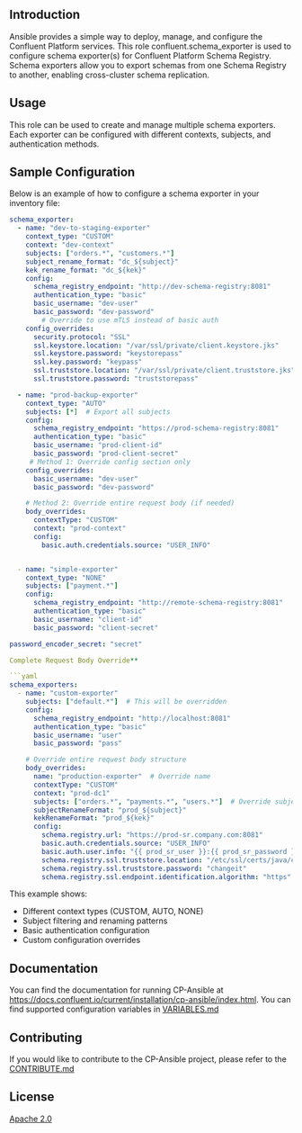 ## Introduction

Ansible provides a simple way to deploy, manage, and configure the Confluent Platform services.
This role confluent.schema_exporter is used to configure schema exporter(s) for Confluent Platform Schema Registry.
Schema exporters allow you to export schemas from one Schema Registry to another, enabling cross-cluster schema replication.

## Usage

This role can be used to create and manage multiple schema exporters. Each exporter can be configured with different contexts, subjects, and authentication methods.

## Sample Configuration

Below is an example of how to configure a schema exporter in your inventory file:

```yaml
schema_exporter:
  - name: "dev-to-staging-exporter"
    context_type: "CUSTOM"
    context: "dev-context"
    subjects: ["orders.*", "customers.*"]
    subject_rename_format: "dc_${subject}"
    kek_rename_format: "dc_${kek}"
    config:
      schema_registry_endpoint: "http://dev-schema-registry:8081"
      authentication_type: "basic"
      basic_username: "dev-user"
      basic_password: "dev-password"
        # Override to use mTLS instead of basic auth
    config_overrides:
      security.protocol: "SSL"
      ssl.keystore.location: "/var/ssl/private/client.keystore.jks"
      ssl.keystore.password: "keystorepass"
      ssl.key.password: "keypass"
      ssl.truststore.location: "/var/ssl/private/client.truststore.jks"
      ssl.truststore.password: "truststorepass"

  - name: "prod-backup-exporter"
    context_type: "AUTO"
    subjects: [*]  # Export all subjects
    config:
      schema_registry_endpoint: "https://prod-schema-registry:8081"
      authentication_type: "basic"
      basic_username: "prod-client-id"
      basic_password: "prod-client-secret"
     # Method 1: Override config section only
    config_overrides:
      basic_username: "dev-user"
      basic_password: "dev-password"

    # Method 2: Override entire request body (if needed)
    body_overrides:
      contextType: "CUSTOM"
      context: "prod-context"
      config:
        basic.auth.credentials.source: "USER_INFO"


  - name: "simple-exporter"
    context_type: "NONE"
    subjects: ["payment.*"]
    config:
      schema_registry_endpoint: "http://remote-schema-registry:8081"
      authentication_type: "basic"
      basic_username: "client-id"
      basic_password: "client-secret"

password_encoder_secret: "secret"

Complete Request Body Override**

```yaml
schema_exporters:
  - name: "custom-exporter"
    subjects: ["default.*"]  # This will be overridden
    config:
      schema_registry_endpoint: "http://localhost:8081"
      authentication_type: "basic"
      basic_username: "user"
      basic_password: "pass"

    # Override entire request body structure
    body_overrides:
      name: "production-exporter"  # Override name
      contextType: "CUSTOM"
      context: "prod-dc1"
      subjects: ["orders.*", "payments.*", "users.*"]  # Override subjects
      subjectRenameFormat: "prod_${subject}"
      kekRenameFormat: "prod_${kek}"
      config:
        schema.registry.url: "https://prod-sr.company.com:8081"
        basic.auth.credentials.source: "USER_INFO"
        basic.auth.user.info: "{{ prod_sr_user }}:{{ prod_sr_password }}"
        schema.registry.ssl.truststore.location: "/etc/ssl/certs/java/cacerts"
        schema.registry.ssl.truststore.password: "changeit"
        schema.registry.ssl.endpoint.identification.algorithm: "https"
```

This example shows:
- Different context types (CUSTOM, AUTO, NONE)
- Subject filtering and renaming patterns
- Basic authentication configuration
- Custom configuration overrides

## Documentation

You can find the documentation for running CP-Ansible at https://docs.confluent.io/current/installation/cp-ansible/index.html.
You can find supported configuration variables in [VARIABLES.md](docs/VARIABLES.md)

## Contributing

If you would like to contribute to the CP-Ansible project, please refer to the [CONTRIBUTE.md](docs/CONTRIBUTING.md)

## License

[Apache 2.0](docs/LICENSE.md)
